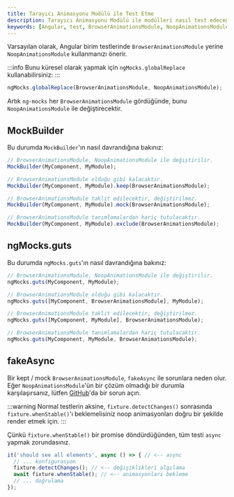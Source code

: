 ```yaml
---
title: Tarayıcı Animasyonu Modülü ile Test Etme
description: Tarayıcı Animasyonu Modülü ile modülleri nasıl test edeceğinize dair bilgiler ve çözümler. Bu makalede Angular'da animasyon modüllerinin test edilmesi için gereken adımlar ve yapılar açıklanmaktadır.
keywords: [Angular, test, BrowserAnimationsModule, NoopAnimationsModule, ngMocks]
---
```


Varsayılan olarak, Angular birim testlerinde `BrowserAnimationsModule` yerine `NoopAnimationsModule` kullanmanızı önerir.

:::info
Bunu küresel olarak yapmak için `ngMocks.globalReplace` kullanabilirsiniz:
:::

```ts title="src/test.ts"
ngMocks.globalReplace(BrowserAnimationsModule, NoopAnimationsModule);
```

Artık `ng-mocks` her `BrowserAnimationsModule` gördüğünde, bunu `NoopAnimationsModule` ile değiştirecektir.

## MockBuilder

Bu durumda `MockBuilder`'ın nasıl davrandığına bakınız:

```ts
// BrowserAnimationsModule, NoopAnimationsModule ile değiştirilir.
MockBuilder(MyComponent, MyModule);

// BrowserAnimationsModule olduğu gibi kalacaktır.
MockBuilder(MyComponent, MyModule).keep(BrowserAnimationsModule);

// BrowserAnimationsModule taklit edilecektir, değiştirilmez.
MockBuilder(MyComponent, MyModule).mock(BrowserAnimationsModule);

// BrowserAnimationsModule tanımlamalardan hariç tutulacaktır.
MockBuilder(MyComponent, MyModule).exclude(BrowserAnimationsModule);
```

## ngMocks.guts

Bu durumda `ngMocks.guts`'ın nasıl davrandığına bakınız:

```ts
// BrowserAnimationsModule, NoopAnimationsModule ile değiştirilir.
ngMocks.guts(MyComponent, MyModule);

// BrowserAnimationsModule olduğu gibi kalacaktır.
ngMocks.guts([MyComponent, BrowserAnimationsModule], MyModule);

// BrowserAnimationsModule taklit edilecektir, değiştirilmez.
ngMocks.guts([MyComponent, MyModule], BrowserAnimationsModule);

// BrowserAnimationsModule tanımlamalardan hariç tutulacaktır.
ngMocks.guts(MyComponent, MyModule, BrowserAnimationsModule);
```

## fakeAsync

Bir kept / mock `BrowserAnimationsModule`, `fakeAsync` ile sorunlara neden olur.  
Eğer `NoopAnimationsModule`'ün bir çözüm olmadığı bir durumla karşılaşırsanız, lütfen [GitHub](https://github.com/help-me-mom/ng-mocks/issues)'da bir sorun açın.

:::warning
Normal testlerin aksine, `fixture.detectChanges()` sonrasında `fixture.whenStable()`'ı beklemelisiniz noop animasyonları doğru bir şekilde render etmek için.
:::

Çünkü `fixture.whenStable()` bir promise döndürdüğünden, tüm testi `async` yapmak zorundasınız.

```ts
it('should see all elements', async () => { // <-- async
  // ... konfigurasyon
  fixture.detectChanges(); // <-- değişiklikleri algılama
  await fixture.whenStable(); // <-- animasyonları bekleme
  // ... doğrulama
});
```